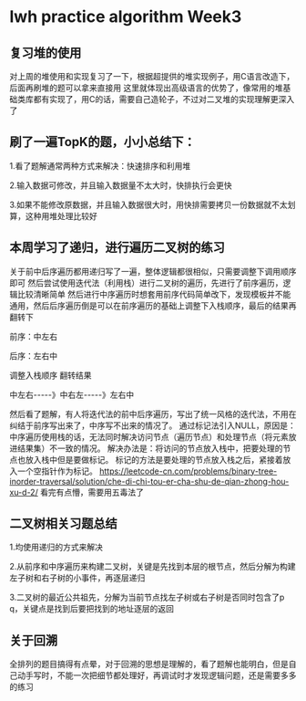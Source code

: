 # lwh practice algorithm Week3

## 复习堆的使用
对上周的堆使用和实现复习了一下，根据超提供的堆实现例子，用C语言改造下，后面再刷堆的题可以拿来直接用
这里就体现出高级语言的优势了，像常用的堆基础类库都有实现了，用C的话，需要自己造轮子，不过对二叉堆的实现理解更深入了

## 刷了一遍TopK的题，小小总结下：
1.看了题解通常两种方式来解决：快速排序和利用堆

2.输入数据可修改，并且输入数据量不太大时，快排执行会更快

3.如果不能修改原数据，并且输入数据很大时，用快排需要拷贝一份数据就不太划算，这种用堆处理比较好

## 本周学习了递归，进行遍历二叉树的练习
关于前中后序遍历都用递归写了一遍，整体逻辑都很相似，只需要调整下调用顺序即可
然后尝试使用迭代法（利用栈）进行二叉树的遍历，先进行了前序遍历，逻辑比较清晰简单
然后进行中序遍历时想套用前序代码简单改下，发现模板并不能通用，然后后序遍历倒是可以在前序遍历的基础上调整下入栈顺序，最后的结果再翻转下

前序：中左右

后序：左右中

   调整入栈顺序   翻转结果

中左右-----》中右左-----》左右中

然后看了题解，有人将迭代法的前中后序遍历，写出了统一风格的迭代法，不用在纠结于前序写出来了，中序写不出来的情况了。
通过标记法引入NULL，原因是：中序遍历使用栈的话，无法同时解决访问节点（遍历节点）和处理节点（将元素放进结果集）不一致的情况。
解决办法是：将访问的节点放入栈中，把要处理的节点也放入栈中但是要做标记。
标记的方法是要处理的节点放入栈之后，紧接着放入一个空指针作为标记。
https://leetcode-cn.com/problems/binary-tree-inorder-traversal/solution/che-di-chi-tou-er-cha-shu-de-qian-zhong-hou-xu-d-2/
看完有点懵，需要用五毒法了

## 二叉树相关习题总结
1.均使用递归的方式来解决

2.从前序和中序遍历来构建二叉树，关键是先找到本层的根节点，然后分解为构建左子树和右子树的小事件，再逐层递归

3.二叉树的最近公共祖先，分解为当前节点找左子树或右子树是否同时包含了p q，关键点是找到后要把找到的地址逐层的返回

## 关于回溯
全排列的题目搞得有点晕，对于回溯的思想是理解的，看了题解也能明白，但是自己动手写时，不能一次把细节都处理好，再调试时才发现逻辑问题，还是需要多多的练习